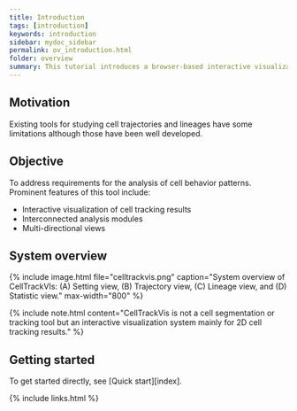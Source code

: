 ```yaml
---
title: Introduction
tags: [introduction]
keywords: introduction
sidebar: mydoc_sidebar
permalink: ov_introduction.html
folder: overview
summary: This tutorial introduces a browser-based interactive visualization system, called CellTrackVis, for supporting the quick and easy analysis of cell movements with relevant information.
---
```


## Motivation
Existing tools for studying cell trajectories and lineages have some limitations although those have been well developed.

## Objective
To address requirements for the analysis of cell behavior patterns. Prominent features of this tool include:

* Interactive visualization of cell tracking results
* Interconnected analysis modules
* Multi-directional views

## System overview

{% include image.html file="celltrackvis.png" caption="System overview of CellTrackVIs: (A) Setting view, (B) Trajectory view, (C) Lineage view, and (D) Statistic view." max-width="800" %}

{% include note.html content="CellTrackVis is not a cell segmentation or tracking tool but an interactive visualization system mainly for 2D cell tracking results." %}

## Getting started

To get started directly, see [Quick start][index].

{% include links.html %}
